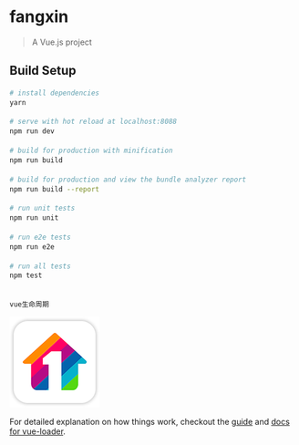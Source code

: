 # fangxin

> A Vue.js project

## Build Setup

``` bash
# install dependencies
yarn

# serve with hot reload at localhost:8088
npm run dev

# build for production with minification
npm run build

# build for production and view the bundle analyzer report
npm run build --report

# run unit tests
npm run unit

# run e2e tests
npm run e2e

# run all tests
npm test


vue生命周期

```
![image](https://github.com/sunshiping/fangxin/blob/master/static/images/logo.png)


For detailed explanation on how things work, checkout the [guide](http://vuejs-templates.github.io/webpack/) and [docs for vue-loader](http://vuejs.github.io/vue-loader).
